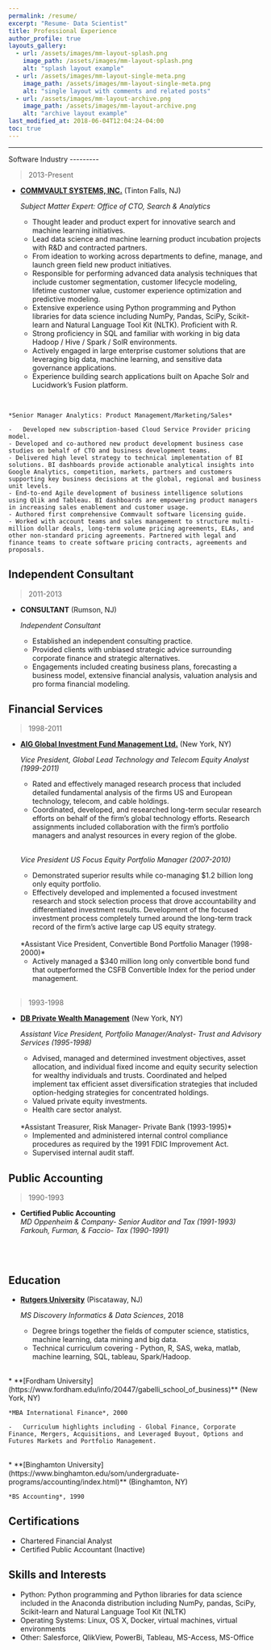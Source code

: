 ```yaml
---
permalink: /resume/
excerpt: "Resume- Data Scientist"
title: Professional Experience
author_profile: true
layouts_gallery:
  - url: /assets/images/mm-layout-splash.png
    image_path: /assets/images/mm-layout-splash.png
    alt: "splash layout example"
  - url: /assets/images/mm-layout-single-meta.png
    image_path: /assets/images/mm-layout-single-meta.png
    alt: "single layout with comments and related posts"
  - url: /assets/images/mm-layout-archive.png
    image_path: /assets/images/mm-layout-archive.png
    alt: "archive layout example"
last_modified_at: 2018-06-04T12:04:24-04:00
toc: true
---
```

<hr>
Software Industry
---------

> 2013-Present

* **[COMMVAULT SYSTEMS, INC.](https://www.commvault.com/about-us)** (Tinton Falls, NJ)

    *Subject Matter Expert: Office of CTO, Search & Analytics*

    -	Thought leader and product expert for innovative search and machine learning initiatives.  
    - Lead data science and machine learning product incubation projects with R&D and contracted partners.  
    - From ideation to working across departments to define, manage, and launch green field new product initiatives.
    -	Responsible for performing advanced data analysis techniques that include customer segmentation, customer lifecycle modeling, lifetime customer value, customer experience optimization and predictive modeling.
    -	Extensive experience using Python programming and Python libraries for data science including NumPy, Pandas, SciPy, Scikit-learn and Natural Language Tool Kit (NLTK).  Proficient with R.
    - Strong proficiency in SQL and familiar with working in big data Hadoop / Hive / Spark / SolR environments.
    - Actively engaged in large enterprise customer solutions that are leveraging big data, machine learning, and sensitive data governance applications.
    - Experience building search applications built on Apache Solr and Lucidwork’s Fusion platform.    
<br/>

    *Senior Manager Analytics: Product Management/Marketing/Sales*

    -	Developed new subscription-based Cloud Service Provider pricing model.  
    - Developed and co-authored new product development business case studies on behalf of CTO and business development teams.  
    - Delivered high level strategy to technical implementation of BI solutions. BI dashboards provide actionable analytical insights into Google Analytics, competition, markets, partners and customers supporting key business decisions at the global, regional and business unit levels.
    - End-to-end Agile development of business intelligence solutions using Qlik and Tableau. BI dashboards are empowering product managers in increasing sales enablement and customer usage.
    - Authored first comprehensive Commvault software licensing guide.  
    - Worked with account teams and sales management to structure multi-million dollar deals, long-term volume pricing agreements, ELAs, and other non-standard pricing agreements. Partnered with legal and finance teams to create software pricing contracts, agreements and proposals.

Independent Consultant
---------  
> 2011-2013

*   **CONSULTANT** (Rumson, NJ)

    *Independent Consultant*
    -	Established an independent consulting practice.
    - Provided clients with unbiased strategic advice surrounding corporate finance and strategic alternatives.
    -	Engagements included creating business plans, forecasting a business model, extensive financial analysis, valuation analysis and pro forma financial modeling.  


Financial Services
---------  
> 1998-2011

*   **[AIG Global Investment Fund Management Ltd.](https://www.bloomberg.com/research/stocks/private/snapshot.asp?privcapId=13290936)** (New York, NY)

    *Vice President, Global Lead Technology and Telecom Equity Analyst (1999-2011)*

    -	Rated and effectively managed research process that included detailed fundamental analysis of the firms US and European technology, telecom, and cable holdings.
    -	Coordinated, developed, and researched long-term secular research efforts on behalf of the firm’s global technology efforts.  Research assignments included collaboration with the firm’s portfolio managers and analyst resources in every region of the globe.  
    <br/>

      *Vice President US Focus Equity Portfolio Manager (2007-2010)*

      - Demonstrated superior results while co-managing $1.2 billion long only equity portfolio.  
      - Effectively developed and implemented a focused investment research and stock selection process that drove accountability and differentiated investment results.  Development of the focused investment process completely turned around the long-term track record of the firm’s active large cap US equity strategy.

      <br/>
      *Assistant Vice President, Convertible Bond Portfolio Manager (1998-2000)*

      -	Actively managed a $340 million long only convertible bond fund that outperformed the CSFB Convertible Index for the period under management.  
      <br/>

> 1993-1998

*   **[DB Private Wealth Management](https://deutschewealth.com/content/deutschewealth/en/capabilities.html)** (New York, NY)


    *Assistant Vice President, Portfolio Manager/Analyst- Trust and Advisory Services (1995-1998)*

    -   Advised, managed and determined investment objectives, asset allocation, and individual fixed income and equity security selection for wealthy individuals and trusts.  Coordinated and helped implement tax efficient asset diversification strategies that included option-hedging strategies for concentrated holdings.  
    - Valued private equity investments.  
    - Health care sector analyst.

    <br/>
    *Assistant Treasurer, Risk Manager- Private Bank (1993-1995)*

    - Implemented and administered internal control compliance procedures as required by the 1991 FDIC Improvement Act.
    - Supervised internal audit staff.

Public Accounting
---------  
> 1990-1993

*   **Certified Public Accounting**  
    *MD Oppenheim & Company- Senior Auditor and Tax (1991-1993)*  
    *Farkouh, Furman, & Faccio- Tax (1990-1991)*
<br/>
<br/>


Education
---------

*   **[Rutgers University](https://mbs.rutgers.edu/program/analytics-discovery-informatics-data-sciences)** (Piscataway, NJ)

    *MS Discovery Informatics & Data Sciences*, 2018

    -   Degree brings together the fields of computer science, statistics, machine learning, data mining and big data.
    -   Technical curriculum covering - Python, R, SAS, weka, matlab, machine learning, SQL, tableau, Spark/Hadoop.  
<br/>
*   **[Fordham University](https://www.fordham.edu/info/20447/gabelli_school_of_business)** (New York, NY)

    *MBA International Finance*, 2000

    -   Curriculum highlights including - Global Finance, Corporate Finance, Mergers, Acquisitions, and Leveraged Buyout, Options and Futures Markets and Portfolio Management.    
<br/>
*   **[Binghamton University](https://www.binghamton.edu/som/undergraduate-programs/accounting/index.html)** (Binghamton, NY)

    *BS Accounting*, 1990  

Certifications
------
* Chartered Financial Analyst
* Certified Public Accountant (Inactive)

Skills and Interests
------

* Python: Python programming and Python libraries for data science included in the Anaconda distribution including NumPy, pandas, SciPy, Scikit-learn and Natural Language Tool Kit (NLTK)
* Operating Systems: Linux, OS X, Docker, virtual machines, virtual environments
* Other: Salesforce, QlikView, PowerBi, Tableau, MS-Access, MS-Office
